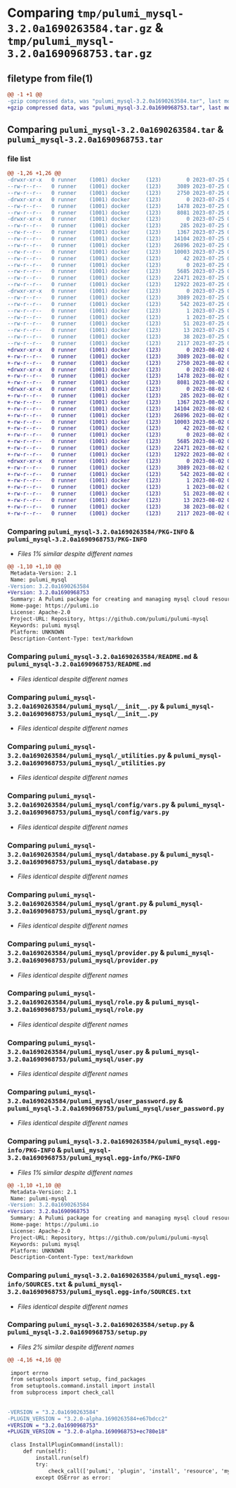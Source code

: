 # Comparing `tmp/pulumi_mysql-3.2.0a1690263584.tar.gz` & `tmp/pulumi_mysql-3.2.0a1690968753.tar.gz`

## filetype from file(1)

```diff
@@ -1 +1 @@
-gzip compressed data, was "pulumi_mysql-3.2.0a1690263584.tar", last modified: Tue Jul 25 05:45:35 2023, max compression
+gzip compressed data, was "pulumi_mysql-3.2.0a1690968753.tar", last modified: Wed Aug  2 09:36:35 2023, max compression
```

## Comparing `pulumi_mysql-3.2.0a1690263584.tar` & `pulumi_mysql-3.2.0a1690968753.tar`

### file list

```diff
@@ -1,26 +1,26 @@
-drwxr-xr-x   0 runner    (1001) docker     (123)        0 2023-07-25 05:45:35.836769 pulumi_mysql-3.2.0a1690263584/
--rw-r--r--   0 runner    (1001) docker     (123)     3089 2023-07-25 05:45:35.836769 pulumi_mysql-3.2.0a1690263584/PKG-INFO
--rw-r--r--   0 runner    (1001) docker     (123)     2750 2023-07-25 05:45:35.000000 pulumi_mysql-3.2.0a1690263584/README.md
-drwxr-xr-x   0 runner    (1001) docker     (123)        0 2023-07-25 05:45:35.836769 pulumi_mysql-3.2.0a1690263584/pulumi_mysql/
--rw-r--r--   0 runner    (1001) docker     (123)     1478 2023-07-25 05:45:35.000000 pulumi_mysql-3.2.0a1690263584/pulumi_mysql/__init__.py
--rw-r--r--   0 runner    (1001) docker     (123)     8081 2023-07-25 05:45:35.000000 pulumi_mysql-3.2.0a1690263584/pulumi_mysql/_utilities.py
-drwxr-xr-x   0 runner    (1001) docker     (123)        0 2023-07-25 05:45:35.836769 pulumi_mysql-3.2.0a1690263584/pulumi_mysql/config/
--rw-r--r--   0 runner    (1001) docker     (123)      285 2023-07-25 05:45:35.000000 pulumi_mysql-3.2.0a1690263584/pulumi_mysql/config/__init__.py
--rw-r--r--   0 runner    (1001) docker     (123)     1367 2023-07-25 05:45:35.000000 pulumi_mysql-3.2.0a1690263584/pulumi_mysql/config/vars.py
--rw-r--r--   0 runner    (1001) docker     (123)    14104 2023-07-25 05:45:35.000000 pulumi_mysql-3.2.0a1690263584/pulumi_mysql/database.py
--rw-r--r--   0 runner    (1001) docker     (123)    26896 2023-07-25 05:45:35.000000 pulumi_mysql-3.2.0a1690263584/pulumi_mysql/grant.py
--rw-r--r--   0 runner    (1001) docker     (123)    10003 2023-07-25 05:45:35.000000 pulumi_mysql-3.2.0a1690263584/pulumi_mysql/provider.py
--rw-r--r--   0 runner    (1001) docker     (123)       42 2023-07-25 05:45:35.000000 pulumi_mysql-3.2.0a1690263584/pulumi_mysql/pulumi-plugin.json
--rw-r--r--   0 runner    (1001) docker     (123)        0 2023-07-25 05:45:35.000000 pulumi_mysql-3.2.0a1690263584/pulumi_mysql/py.typed
--rw-r--r--   0 runner    (1001) docker     (123)     5685 2023-07-25 05:45:35.000000 pulumi_mysql-3.2.0a1690263584/pulumi_mysql/role.py
--rw-r--r--   0 runner    (1001) docker     (123)    22471 2023-07-25 05:45:35.000000 pulumi_mysql-3.2.0a1690263584/pulumi_mysql/user.py
--rw-r--r--   0 runner    (1001) docker     (123)    12922 2023-07-25 05:45:35.000000 pulumi_mysql-3.2.0a1690263584/pulumi_mysql/user_password.py
-drwxr-xr-x   0 runner    (1001) docker     (123)        0 2023-07-25 05:45:35.836769 pulumi_mysql-3.2.0a1690263584/pulumi_mysql.egg-info/
--rw-r--r--   0 runner    (1001) docker     (123)     3089 2023-07-25 05:45:35.000000 pulumi_mysql-3.2.0a1690263584/pulumi_mysql.egg-info/PKG-INFO
--rw-r--r--   0 runner    (1001) docker     (123)      542 2023-07-25 05:45:35.000000 pulumi_mysql-3.2.0a1690263584/pulumi_mysql.egg-info/SOURCES.txt
--rw-r--r--   0 runner    (1001) docker     (123)        1 2023-07-25 05:45:35.000000 pulumi_mysql-3.2.0a1690263584/pulumi_mysql.egg-info/dependency_links.txt
--rw-r--r--   0 runner    (1001) docker     (123)        1 2023-07-25 05:45:35.000000 pulumi_mysql-3.2.0a1690263584/pulumi_mysql.egg-info/not-zip-safe
--rw-r--r--   0 runner    (1001) docker     (123)       51 2023-07-25 05:45:35.000000 pulumi_mysql-3.2.0a1690263584/pulumi_mysql.egg-info/requires.txt
--rw-r--r--   0 runner    (1001) docker     (123)       13 2023-07-25 05:45:35.000000 pulumi_mysql-3.2.0a1690263584/pulumi_mysql.egg-info/top_level.txt
--rw-r--r--   0 runner    (1001) docker     (123)       38 2023-07-25 05:45:35.836769 pulumi_mysql-3.2.0a1690263584/setup.cfg
--rw-r--r--   0 runner    (1001) docker     (123)     2117 2023-07-25 05:45:35.000000 pulumi_mysql-3.2.0a1690263584/setup.py
+drwxr-xr-x   0 runner    (1001) docker     (123)        0 2023-08-02 09:36:35.266232 pulumi_mysql-3.2.0a1690968753/
+-rw-r--r--   0 runner    (1001) docker     (123)     3089 2023-08-02 09:36:35.266232 pulumi_mysql-3.2.0a1690968753/PKG-INFO
+-rw-r--r--   0 runner    (1001) docker     (123)     2750 2023-08-02 09:36:34.000000 pulumi_mysql-3.2.0a1690968753/README.md
+drwxr-xr-x   0 runner    (1001) docker     (123)        0 2023-08-02 09:36:35.262232 pulumi_mysql-3.2.0a1690968753/pulumi_mysql/
+-rw-r--r--   0 runner    (1001) docker     (123)     1478 2023-08-02 09:36:34.000000 pulumi_mysql-3.2.0a1690968753/pulumi_mysql/__init__.py
+-rw-r--r--   0 runner    (1001) docker     (123)     8081 2023-08-02 09:36:34.000000 pulumi_mysql-3.2.0a1690968753/pulumi_mysql/_utilities.py
+drwxr-xr-x   0 runner    (1001) docker     (123)        0 2023-08-02 09:36:35.262232 pulumi_mysql-3.2.0a1690968753/pulumi_mysql/config/
+-rw-r--r--   0 runner    (1001) docker     (123)      285 2023-08-02 09:36:34.000000 pulumi_mysql-3.2.0a1690968753/pulumi_mysql/config/__init__.py
+-rw-r--r--   0 runner    (1001) docker     (123)     1367 2023-08-02 09:36:34.000000 pulumi_mysql-3.2.0a1690968753/pulumi_mysql/config/vars.py
+-rw-r--r--   0 runner    (1001) docker     (123)    14104 2023-08-02 09:36:34.000000 pulumi_mysql-3.2.0a1690968753/pulumi_mysql/database.py
+-rw-r--r--   0 runner    (1001) docker     (123)    26896 2023-08-02 09:36:34.000000 pulumi_mysql-3.2.0a1690968753/pulumi_mysql/grant.py
+-rw-r--r--   0 runner    (1001) docker     (123)    10003 2023-08-02 09:36:34.000000 pulumi_mysql-3.2.0a1690968753/pulumi_mysql/provider.py
+-rw-r--r--   0 runner    (1001) docker     (123)       42 2023-08-02 09:36:34.000000 pulumi_mysql-3.2.0a1690968753/pulumi_mysql/pulumi-plugin.json
+-rw-r--r--   0 runner    (1001) docker     (123)        0 2023-08-02 09:36:34.000000 pulumi_mysql-3.2.0a1690968753/pulumi_mysql/py.typed
+-rw-r--r--   0 runner    (1001) docker     (123)     5685 2023-08-02 09:36:34.000000 pulumi_mysql-3.2.0a1690968753/pulumi_mysql/role.py
+-rw-r--r--   0 runner    (1001) docker     (123)    22471 2023-08-02 09:36:34.000000 pulumi_mysql-3.2.0a1690968753/pulumi_mysql/user.py
+-rw-r--r--   0 runner    (1001) docker     (123)    12922 2023-08-02 09:36:34.000000 pulumi_mysql-3.2.0a1690968753/pulumi_mysql/user_password.py
+drwxr-xr-x   0 runner    (1001) docker     (123)        0 2023-08-02 09:36:35.262232 pulumi_mysql-3.2.0a1690968753/pulumi_mysql.egg-info/
+-rw-r--r--   0 runner    (1001) docker     (123)     3089 2023-08-02 09:36:35.000000 pulumi_mysql-3.2.0a1690968753/pulumi_mysql.egg-info/PKG-INFO
+-rw-r--r--   0 runner    (1001) docker     (123)      542 2023-08-02 09:36:35.000000 pulumi_mysql-3.2.0a1690968753/pulumi_mysql.egg-info/SOURCES.txt
+-rw-r--r--   0 runner    (1001) docker     (123)        1 2023-08-02 09:36:35.000000 pulumi_mysql-3.2.0a1690968753/pulumi_mysql.egg-info/dependency_links.txt
+-rw-r--r--   0 runner    (1001) docker     (123)        1 2023-08-02 09:36:35.000000 pulumi_mysql-3.2.0a1690968753/pulumi_mysql.egg-info/not-zip-safe
+-rw-r--r--   0 runner    (1001) docker     (123)       51 2023-08-02 09:36:35.000000 pulumi_mysql-3.2.0a1690968753/pulumi_mysql.egg-info/requires.txt
+-rw-r--r--   0 runner    (1001) docker     (123)       13 2023-08-02 09:36:35.000000 pulumi_mysql-3.2.0a1690968753/pulumi_mysql.egg-info/top_level.txt
+-rw-r--r--   0 runner    (1001) docker     (123)       38 2023-08-02 09:36:35.266232 pulumi_mysql-3.2.0a1690968753/setup.cfg
+-rw-r--r--   0 runner    (1001) docker     (123)     2117 2023-08-02 09:36:34.000000 pulumi_mysql-3.2.0a1690968753/setup.py
```

### Comparing `pulumi_mysql-3.2.0a1690263584/PKG-INFO` & `pulumi_mysql-3.2.0a1690968753/PKG-INFO`

 * *Files 1% similar despite different names*

```diff
@@ -1,10 +1,10 @@
 Metadata-Version: 2.1
 Name: pulumi_mysql
-Version: 3.2.0a1690263584
+Version: 3.2.0a1690968753
 Summary: A Pulumi package for creating and managing mysql cloud resources.
 Home-page: https://pulumi.io
 License: Apache-2.0
 Project-URL: Repository, https://github.com/pulumi/pulumi-mysql
 Keywords: pulumi mysql
 Platform: UNKNOWN
 Description-Content-Type: text/markdown
```

### Comparing `pulumi_mysql-3.2.0a1690263584/README.md` & `pulumi_mysql-3.2.0a1690968753/README.md`

 * *Files identical despite different names*

### Comparing `pulumi_mysql-3.2.0a1690263584/pulumi_mysql/__init__.py` & `pulumi_mysql-3.2.0a1690968753/pulumi_mysql/__init__.py`

 * *Files identical despite different names*

### Comparing `pulumi_mysql-3.2.0a1690263584/pulumi_mysql/_utilities.py` & `pulumi_mysql-3.2.0a1690968753/pulumi_mysql/_utilities.py`

 * *Files identical despite different names*

### Comparing `pulumi_mysql-3.2.0a1690263584/pulumi_mysql/config/vars.py` & `pulumi_mysql-3.2.0a1690968753/pulumi_mysql/config/vars.py`

 * *Files identical despite different names*

### Comparing `pulumi_mysql-3.2.0a1690263584/pulumi_mysql/database.py` & `pulumi_mysql-3.2.0a1690968753/pulumi_mysql/database.py`

 * *Files identical despite different names*

### Comparing `pulumi_mysql-3.2.0a1690263584/pulumi_mysql/grant.py` & `pulumi_mysql-3.2.0a1690968753/pulumi_mysql/grant.py`

 * *Files identical despite different names*

### Comparing `pulumi_mysql-3.2.0a1690263584/pulumi_mysql/provider.py` & `pulumi_mysql-3.2.0a1690968753/pulumi_mysql/provider.py`

 * *Files identical despite different names*

### Comparing `pulumi_mysql-3.2.0a1690263584/pulumi_mysql/role.py` & `pulumi_mysql-3.2.0a1690968753/pulumi_mysql/role.py`

 * *Files identical despite different names*

### Comparing `pulumi_mysql-3.2.0a1690263584/pulumi_mysql/user.py` & `pulumi_mysql-3.2.0a1690968753/pulumi_mysql/user.py`

 * *Files identical despite different names*

### Comparing `pulumi_mysql-3.2.0a1690263584/pulumi_mysql/user_password.py` & `pulumi_mysql-3.2.0a1690968753/pulumi_mysql/user_password.py`

 * *Files identical despite different names*

### Comparing `pulumi_mysql-3.2.0a1690263584/pulumi_mysql.egg-info/PKG-INFO` & `pulumi_mysql-3.2.0a1690968753/pulumi_mysql.egg-info/PKG-INFO`

 * *Files 1% similar despite different names*

```diff
@@ -1,10 +1,10 @@
 Metadata-Version: 2.1
 Name: pulumi-mysql
-Version: 3.2.0a1690263584
+Version: 3.2.0a1690968753
 Summary: A Pulumi package for creating and managing mysql cloud resources.
 Home-page: https://pulumi.io
 License: Apache-2.0
 Project-URL: Repository, https://github.com/pulumi/pulumi-mysql
 Keywords: pulumi mysql
 Platform: UNKNOWN
 Description-Content-Type: text/markdown
```

### Comparing `pulumi_mysql-3.2.0a1690263584/pulumi_mysql.egg-info/SOURCES.txt` & `pulumi_mysql-3.2.0a1690968753/pulumi_mysql.egg-info/SOURCES.txt`

 * *Files identical despite different names*

### Comparing `pulumi_mysql-3.2.0a1690263584/setup.py` & `pulumi_mysql-3.2.0a1690968753/setup.py`

 * *Files 2% similar despite different names*

```diff
@@ -4,16 +4,16 @@
 
 import errno
 from setuptools import setup, find_packages
 from setuptools.command.install import install
 from subprocess import check_call
 
 
-VERSION = "3.2.0a1690263584"
-PLUGIN_VERSION = "3.2.0-alpha.1690263584+e67bdcc2"
+VERSION = "3.2.0a1690968753"
+PLUGIN_VERSION = "3.2.0-alpha.1690968753+ec780e18"
 
 class InstallPluginCommand(install):
     def run(self):
         install.run(self)
         try:
             check_call(['pulumi', 'plugin', 'install', 'resource', 'mysql', PLUGIN_VERSION])
         except OSError as error:
```

